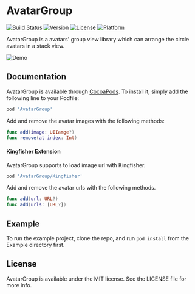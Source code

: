 # AvatarGroup

[![Build Status](https://app.bitrise.io/app/5bc2d92c7384df62/status.svg?token=P8J63EKTrlTUBzAw_lQneg)](https://app.bitrise.io/app/5bc2d92c7384df62)
[![Version](https://img.shields.io/cocoapods/v/AvatarGroup.svg?style=flat)](https://cocoapods.org/pods/AvatarGroup)
[![License](https://img.shields.io/cocoapods/l/AvatarGroup.svg?style=flat)](https://cocoapods.org/pods/AvatarGroup)
[![Platform](https://img.shields.io/cocoapods/p/AvatarGroup.svg?style=flat)](https://cocoapods.org/pods/AvatarGroup)

AvatarGroup is a avatars' group view library which can arrange the circle avatars in a stack view.

![Demo](https://raw.githubusercontent.com/xflagstudio/AvatarGroup/master/screenshots/demo.png)

## Documentation

AvatarGroup is available through [CocoaPods](https://cocoapods.org). To install
it, simply add the following line to your Podfile:

```ruby
pod 'AvatarGroup'
```

Add and remove the avatar images with the following methods:

```Swift
func add(image: UIIamge?)
func remove(at index: Int)
```

#### Kingfisher Extension

AvatarGroup supports to load image url with Kingfisher.

```ruby
pod 'AvatarGroup/Kingfisher'
```

Add and remove the avatar urls with the following methods.

```Swift
func add(url: URL?) 
func add(urls: [URL?])
```

## Example

To run the example project, clone the repo, and run `pod install` from the Example directory first.

## License

AvatarGroup is available under the MIT license. See the LICENSE file for more info.
